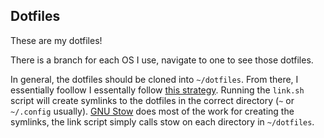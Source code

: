 ## Dotfiles

These are my dotfiles!

There is a branch for each OS I use, navigate to one to see those dotfiles.

In general, the dotfiles should be cloned into `~/dotfiles`. From there, I essentially foollow I essentally follow [this strategy](http://brandon.invergo.net/news/2012-05-26-using-gnu-stow-to-manage-your-dotfiles.html). Running the `link.sh` script will create symlinks to the dotfiles in the correct directory (`~` or `~/.config` usually). [GNU Stow](https://www.gnu.org/software/stow/) does most of the work for creating the symlinks, the link script simply calls stow on each directory in `~/dotfiles`. 



